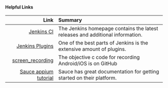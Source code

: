#### Helpful Links

Link | Summary
  --:|:--
[Jenkins CI][jenkins]             | The Jenkins homepage contains the latest releases and additional information.
[Jenkins Plugins][plugins]        | One of the best parts of Jenkins is the extensive amount of plugins.
[screen_recording][screen]        | The objective c code for recording Android/iOS is on GitHub
[Sauce appium tutorial][tutorial] | Sauce has great documentation for getting started on their platform.

[jenkins]:  http://jenkins-ci.org/
[plugins]:  https://wiki.jenkins-ci.org/display/JENKINS/Plugins
[screen]:   https://github.com/appium/screen_recording
[tutorial]: https://saucelabs.com/appium/tutorial